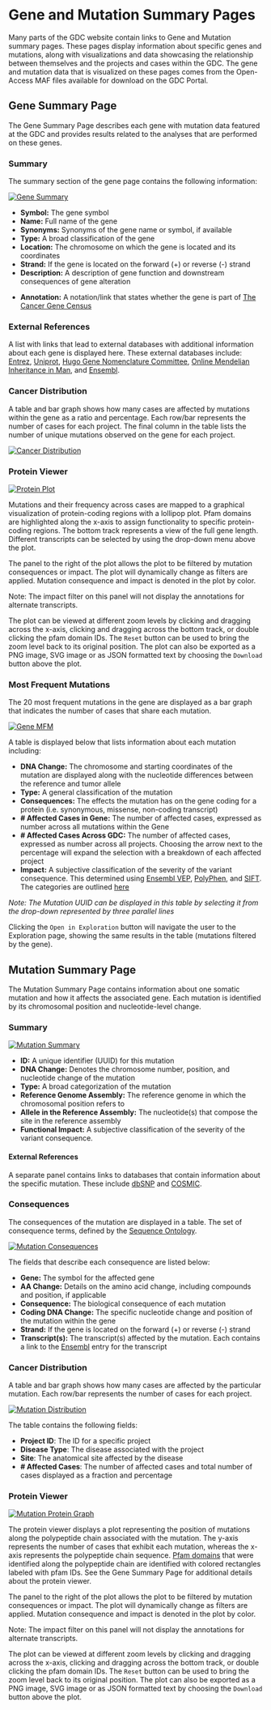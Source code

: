 # Gene and Mutation Summary Pages

Many parts of the GDC website contain links to Gene and Mutation summary pages.  These pages display information about specific genes and mutations, along with visualizations and data showcasing the relationship between themselves and the projects and cases within the GDC.  The gene and mutation data that is visualized on these pages comes from the Open-Access MAF files available for download on the GDC Portal.

## Gene Summary Page

The Gene Summary Page describes each gene with mutation data featured at the GDC and provides results related to the analyses that are performed on these genes.  

### Summary

The summary section of the gene page contains the following information:

[![Gene Summary](images/GDC-Gene-Summary.png)](images/GDC-Gene-Summary.png "Click to see the full image.")

* __Symbol:__ The gene symbol
* __Name:__ Full name of the gene
* __Synonyms:__ Synonyms of the gene name or symbol, if available
* __Type:__ A broad classification of the gene
* __Location:__ The chromosome on which the gene is located and its coordinates
* __Strand:__ If the gene is located on the forward (+) or reverse (-) strand
* __Description:__ A description of gene function and downstream consequences of gene alteration
- __Annotation:__ A notation/link that states whether the gene is part of [The Cancer Gene Census](http://cancer.sanger.ac.uk/census/)

### External References

A list with links that lead to external databases with additional information about each gene is displayed here. These external databases include: [Entrez](https://www.ncbi.nlm.nih.gov/gquery/), [Uniprot](http://www.uniprot.org/), [Hugo Gene Nomenclature Committee](http://www.genenames.org/), [Online Mendelian Inheritance in Man](https://www.omim.org/), and [Ensembl](http://may2015.archive.ensembl.org/index.html).

### Cancer Distribution

A table and bar graph shows how many cases are affected by mutations within the gene as a ratio and percentage. Each row/bar represents the number of cases for each project.  The final column in the table lists the number of unique mutations observed on the gene for each project.

[![Cancer Distribution](images/GDC-Gene-CancerDist.png)](images/GDC-Gene-CancerDist.png "Click to see the full image.")

### Protein Viewer

[![Protein Plot](images/GDC-Gene-ProteinGraph.png)](images/GDC-Gene-ProteinGraph.png "Click to see the full image.")

Mutations and their frequency across cases are mapped to a graphical visualization of protein-coding regions with a lollipop plot. Pfam domains are highlighted along the x-axis to assign functionality to specific protein-coding regions. The bottom track represents a view of the full gene length. Different transcripts can be selected by using the drop-down menu above the plot.  

The panel to the right of the plot allows the plot to be filtered by mutation consequences or impact.  The plot will dynamically change as filters are applied.  Mutation consequence and impact is denoted in the plot by color.

Note: The impact filter on this panel will not display the annotations for alternate transcripts.

The plot can be viewed at different zoom levels by clicking and dragging across the x-axis, clicking and dragging across the bottom track, or double clicking the pfam domain IDs. The `Reset` button can be used to bring the zoom level back to its original position. The plot can also be exported as a PNG image, SVG image or as JSON formatted text by choosing the `Download` button above the plot.

### Most Frequent Mutations

The 20 most frequent mutations in the gene are displayed as a bar graph that indicates the number of cases that share each mutation.  

[![Gene MFM](images/GDC-Gene-MFM.png)](images/GDC-Gene-MFM.png "Click to see the full image.")

A table is displayed below that lists information about each mutation including:

* __DNA Change:__ The chromosome and starting coordinates of the mutation are displayed along with the nucleotide differences between the reference and tumor allele
* __Type:__ A general classification of the mutation
* __Consequences:__ The effects the mutation has on the gene coding for a protein (i.e. synonymous, missense, non-coding transcript)
* __# Affected Cases in Gene:__ The number of affected cases, expressed as number across all mutations within the Gene
* __# Affected Cases Across GDC:__ The number of affected cases, expressed as number across all projects. Choosing the arrow next to the percentage will expand the selection with a breakdown of each affected project
* __Impact:__ A subjective classification of the severity of the variant consequence. This determined using [Ensembl VEP](http://www.ensembl.org/info/genome/variation/predicted_data.html), [PolyPhen](http://genetics.bwh.harvard.edu/pph/), and [SIFT](http://sift.jcvi.org/). The categories are outlined [here](Mutation_Effects.md)

*Note: The Mutation UUID can be displayed in this table by selecting it from the drop-down represented by three parallel lines*

Clicking the `Open in Exploration` button will navigate the user to the Exploration page, showing the same results in the table (mutations filtered by the gene).

## Mutation Summary Page

  The Mutation Summary Page contains information about one somatic mutation and how it affects the associated gene. Each mutation is identified by its chromosomal position and nucleotide-level change.

### Summary

  [![Mutation Summary](images/GDC-Mutation-Summary.png)](images/GDC-Mutation-Summary.png "Click to see the full image.")

  - __ID:__ A unique identifier (UUID) for this mutation
  - __DNA Change:__ Denotes the chromosome number, position, and nucleotide change of the mutation
  - __Type:__ A broad categorization of the mutation
  - __Reference Genome Assembly:__ The reference genome in which the chromosomal position refers to
  - __Allele in the Reference Assembly:__ The nucleotide(s) that compose the site in the reference assembly
  - __Functional Impact:__ A subjective classification of the severity of the variant consequence.

#### External References

  A separate panel contains links to databases that contain information about the specific mutation. These include [dbSNP](https://www.ncbi.nlm.nih.gov/projects/SNP/) and [COSMIC](http://cancer.sanger.ac.uk/cosmic).

### Consequences

The consequences of the mutation are displayed in a table.  The set of consequence terms, defined by the [Sequence Ontology](http://www.sequenceontology.org).

  [![Mutation Consequences](images/GDC-Mutation-Consequences.png)](images/GDC-Mutation-Consequences.png "Click to see the full image.")

The fields that describe each consequence are listed below:

  * __Gene:__ The symbol for the affected gene
  * __AA Change:__ Details on the amino acid change, including compounds and position, if applicable
  * __Consequence:__ The biological consequence of each mutation
  * __Coding DNA Change:__ The specific nucleotide change and position of the mutation within the gene
  * __Strand:__ If the gene is located on the forward (+) or reverse (-) strand
  * __Transcript(s):__ The transcript(s) affected by the mutation. Each contains a link to the [Ensembl](https://www.ensembl.org) entry for the transcript   

### Cancer Distribution

A table and bar graph shows how many cases are affected by the particular mutation. Each row/bar represents the number of cases for each project.

  [![Mutation Distribution](images/GDC-Mutation-CancerDist.png)](images/GDC-Mutation-CancerDist.png "Click to see the full image.")

The table contains the following fields:

  * __Project ID__: The ID for a specific project
  * __Disease Type__: The disease associated with the project
  * __Site__: The anatomical site affected by the disease
  * __# Affected Cases__: The number of affected cases and total number of cases displayed as a fraction and percentage

### Protein Viewer

  [![Mutation Protein Graph](images/GDC-Mutation-ProteinGraph.png)](images/GDC-Mutation-ProteinGraph.png "Click to see the full image.")

  The protein viewer displays a plot representing the position of mutations along the polypeptide chain associated with the mutation. The y-axis represents the number of cases that exhibit each mutation, whereas the x-axis represents the polypeptide chain sequence. [Pfam domains](http://pfam.xfam.org/) that were identified along the polypeptide chain are identified with colored rectangles labeled with pfam IDs. See the Gene Summary Page for additional details about the protein viewer.

  The panel to the right of the plot allows the plot to be filtered by mutation consequences or impact.  The plot will dynamically change as filters are applied.  Mutation consequence and impact is denoted in the plot by color.

  Note: The impact filter on this panel will not display the annotations for alternate transcripts.

  The plot can be viewed at different zoom levels by clicking and dragging across the x-axis, clicking and dragging across the bottom track, or double clicking the pfam domain IDs. The `Reset` button can be used to bring the zoom level back to its original position. The plot can also be exported as a PNG image, SVG image or as JSON formatted text by choosing the `Download` button above the plot.
